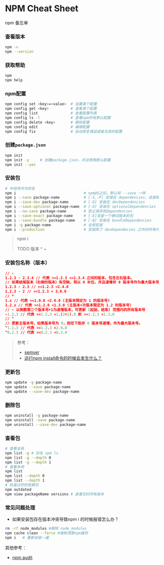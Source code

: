 # NPM Cheat Sheet

npm 备忘单

### 查看版本

```bash
npm -v
npm --version
```

### 获取帮助

```bash
npm
npm help
```

### npm配置

```bash
npm config set <key>=<value>  # 设置某个配置
npm config get <key>          # 查看某个配置
npm config list               # 查看配置列表
npm config ls -l              # 查看npm所有默认配置
npm config delete <key>       # 删除配置
npm config edit               # 编辑配置
npm config fix                # 自动修复错误或者无效的配置
```

### 创建`package.json`

```bash
npm init
npm init -y 	# 创建package.json，并且使用默认配置
npm init --yes
```

### 安装包

```bash
# 中括号内为别名
npm i                               # npm@5之后，默认和 --save 一样
npm i --save package-name           # [-S,-P] 安装在 dependencies，这是默认设置     
npm i --save-dev package-name       # [-D] 安装在 devDependencies
npm i --save-optional package-name  # [-O] 安装在 optionalDependencies
npm i --no-save package-name        # 防止保存到dependencies
npm i --save-exact package-name     # [-E]安装一个确切版本的包
npm i --save-bundle package-name    # [-B] 安装在 bundleDependencies
npm i -g package-name               # 全局安装
npm i --production                  # 安装除了 devDependecies 之外的所有内容
```

> npm i
>
> TODO 版本 ^ ~

### 安装包名称（版本）

```json
// -
1.2.3 - 2.3.4 // 代表 >=1.2.3 <=2.3.4 之间的版本，包含左右版本。
// 如果结尾版本（右侧的版本）有空缺，将以 0 补位，并且递增非 0 版本号作为最大版本号：
1.2.3 - 2.3 // >=1.2.3 <2.4.0
1.2.3 - 2 // >=1.2.3 < 3.0.0
// * 
1.x // 代表 >=1.0.0 <2.0.0 (主版本限定为 1 的版本号)
1.2.x // 代表 >=1.2.0 <1.3.0 (主版本+次版本限定为 1.2 的版本号)
// ~ 以倒数第二个版本号+1为递增版本，可更新 [起始，结束) 范围内的所有版本号
~1.2.3 // 代表 >=1.2.3 <1.(2+1).0 即 >=1.2.3 <1.3.0
// ^
// 更新主版本号，如果版本号为 0，则往下取非 0 版本号递增，作为最大版本号。
^1.2.3 // 代表 >=1.2.3 <2.0.0
^0.2.3 // 代表 >=0.2.3 <0.3.0
```

> 参考：
>
> - [semver](https://github.com/npm/node-semver)
> - [运行npm install命令的时候会发生什么？](https://bbs.huaweicloud.com/blogs/348904?utm_source=luntan&utm_medium=bbs-ex&utm_campaign=other&utm_content=content)

### 更新包

```bash
npm update -g package-name
npm update --save package-name
npm update --save-dev package-name
```

### 删除包

```bash
npm uninstall -g package-name
npm uninstall -save package-name
npm uninstall --save-dev package-name
```

### 查看包

```bash
# 查看全局
npm list -g # 别名 npm ls
npm list -g --depth 0
npm list -g --depth 1
# 查看本地
npm list 
npm list --depth 0
npm list --depth 1
# 检查过时的依赖包
npm outdated
npm view packageName versions # 查看包的所有版本
```

### 常见问题处理

- 如果安装包存在版本冲突导致npm i 的时候报错怎么办？

```bash
rm -rf node_modules #删除 node_modules
npm cache clean --force #强制清楚npm缓存
npm i	# 重新安装一遍
```

其他参考：

- [npm audit](http://eux.baidu.com/blog/fe/npm%20aduit%E4%BA%8C%E4%B8%89%E4%BA%8B)